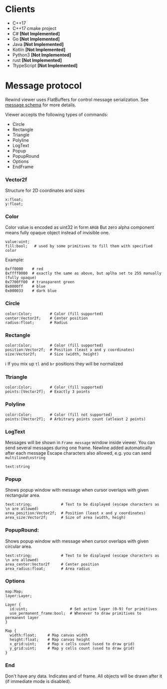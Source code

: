# Clients

 - C++17
 - C++17 cmake project
 - C# **[Not Implemented]**
 - Go **[Not Implemented]**
 - Java **[Not Implemented]**
 - Kotlin **[Not Implemented]**
 - Python3 **[Not Implemented]**
 - rust **[Not Implemented]**
 - TtypeScript **[Not Implemented]**

# Message protocol

Rewind viewer uses FlatBuffers for control message serialization. See [message schema](https://github.com/mortido/rewind-viewer/blob/develop/fbs/rewind_message.fbs) for more details.

Viewer accepts the following types of commands:
- Circle
- Rectangle
- Triangle
- Polyline
- LogText
- Popup
- PopupRound
- Options
- EndFrame

### Vector2f
Structure for 2D coordinates and sizes
```
x:float;
y:float;
```

### Color
Color value is encoded as uint32 in form `ARGB`
But zero alpha component means fully opaque object instead of invisible one.
```
value:uint;
fill:bool;   # used by some primitives to fill them with specified color
```
Example:
```
0xff0000    # red
0xffff0000  # exactly the same as above, but aplha set to 255 manually (fully opaque)
0x7700ff00  # transparent green
0x0000ff    # blue
0x000033    # dark blue
```

### Circle
```
color:Color;        # Color (fill supported)
center:Vector2f;    # Center position
radius:float;       # Radius
```

### Rectangle
```
color:Color;        # Color (fill supported)
position:Vector2f;  # Position (least x and y coordinates)
size:Vector2f;      # Size (width, height)  
```
:information_source: If you mix up `tl` and `br` positions they will be normalized

### Ttriangle
```
color:Color;        # Color (fill supported)
points:[Vector2f];  # Exactly 3 points
```

### Polyline
```
color:Color;        # Color (fill not supported)
points:[Vector2f];  # Arbitrary points count (atleast 2 points)
```

### LogText
Messages will be shown in `Frame message` window inside viewer.
You can send several messages during one frame. Newline added automatically after each message
Escape characters also allowed, e.g. you can send `multilined\nstring`
```
text:string
```

### Popup
Shows popup window with message when cursor overlaps with given rectangular area.
```
text:string;             # Text to be displayed (escape characters as \n are allowed)
area_position:Vector2f;  # Position (least x and y coordinates)
area_size:Vector2f;      # Size of area (width, heigh)
```

### PopupRound:
Shows popup window with message when cursor overlaps with given circular area.
```
text:string;             # Text to be displayed (escape characters as \n are allowed)
area_center:Vector2f     # Center position
area_radius:float;       # Area radius
```

### Options
```
map:Map;
layer:Layer;

Layer {
  id:uint;                   # Set active layer (0-9) for primitives
  use_permanent_frame:bool;  # Whenever to draw primitives to permanent layer
}

Map {
  width:float;     # Map canvas width
  height:float;    # Map canvas height
  x_grid:uint;     # Map x cells count (used to draw grid)
  y_grid:uint;     # Map y cells count (used to draw grid)
}
```

### End
Don't have any data. Indicates and of frame. All objects will be drawn after it (if immediate mode is disabled).
